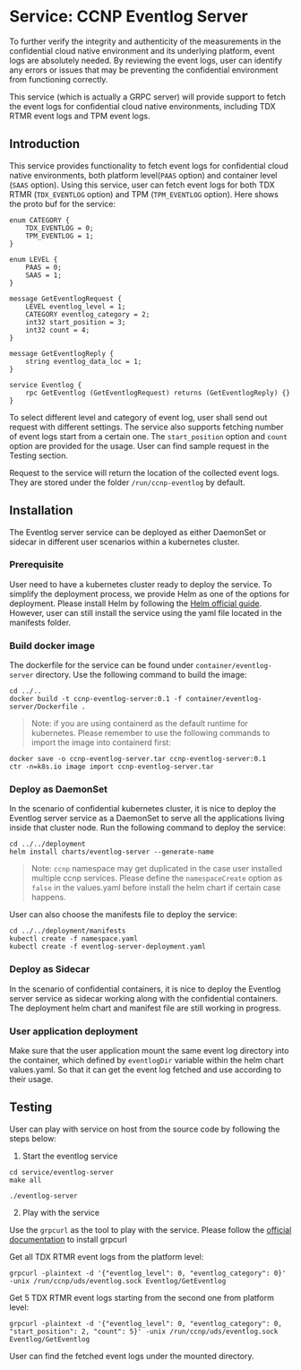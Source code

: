 # Service: CCNP Eventlog Server

To further verify the integrity and authenticity of the measurements in the confidential cloud native environment and its underlying platform, event logs are absolutely needed.
By reviewing the event logs, user can identify any errors or issues that may be preventing the confidential environment from functioning correctly.

This service (which is actually a GRPC server) will provide support to fetch the event logs for confidential cloud native environments, including TDX RTMR event logs and TPM event logs.



## Introduction

This service provides functionality to fetch event logs for confidential cloud native environments, both platform level(`PAAS` option) and container level (`SAAS` option). Using this service, user can fetch event logs for both TDX RTMR (`TDX_EVENTLOG` option) and TPM (`TPM_EVENTLOG` option).
Here shows the proto buf for the service:

```
enum CATEGORY {
    TDX_EVENTLOG = 0;
    TPM_EVENTLOG = 1;
}

enum LEVEL {
    PAAS = 0;
    SAAS = 1;
}

message GetEventlogRequest {
    LEVEL eventlog_level = 1;
    CATEGORY eventlog_category = 2;
    int32 start_position = 3;
    int32 count = 4;
}

message GetEventlogReply {
    string eventlog_data_loc = 1;
}

service Eventlog {
    rpc GetEventlog (GetEventlogRequest) returns (GetEventlogReply) {}
}
```

To select different level and category of event log, user shall send out request with different settings.
The service also supports fetching number of event logs start from a certain one. The `start_position` option and `count` option are provided for the usage.
User can find sample request in the Testing section.

Request to the service will return the location of the collected event logs. They are stored under the folder `/run/ccnp-eventlog` by default.



## Installation

The Eventlog server service can be deployed as either DaemonSet or sidecar in different user scenarios within a kubernetes cluster.


### Prerequisite

User need to have a kubernetes cluster ready to deploy the service. To simplify the deployment process, we provide Helm as one of the options for deployment. Please install Helm by following the [Helm official guide](https://helm.sh/docs/intro/install/). However, user can still install the service using the yaml file located in the manifests folder.

### Build docker image

The dockerfile for the service can be found under `container/eventlog-server` directory. Use the following command to build the image:

```
cd ../..
docker build -t ccnp-eventlog-server:0.1 -f container/eventlog-server/Dockerfile .
```
> Note: if you are using containerd as the default runtime for kubernetes. Please remember to use the following commands to import the image into containerd first:
```
docker save -o ccnp-eventlog-server.tar ccnp-eventlog-server:0.1
ctr -n=k8s.io image import ccnp-eventlog-server.tar
```

### Deploy as DaemonSet

In the scenario of confidential kubernetes cluster, it is nice to deploy the Eventlog server service as a DaemonSet to serve all the applications living inside that cluster node.
Run the following command to deploy the service:

```
cd ../../deployment
helm install charts/eventlog-server --generate-name
```
> Note: `ccnp` namespace may get duplicated in the case user installed multiple ccnp services. Please define the `namespaceCreate` option as `false` in the values.yaml before install the helm chart if certain case happens.

User can also choose the manifests file to deploy the service:
```
cd ../../deployment/manifests
kubectl create -f namespace.yaml
kubectl create -f eventlog-server-deployment.yaml
```

### Deploy as Sidecar

In the scenario of confidential containers, it is nice to deploy the Eventlog server service as sidecar working along with the confidential containers.
The deployment helm chart and manifest file are still working in progress.

### User application deployment

Make sure that the user application mount the same event log directory into the container, which defined by `eventlogDir` variable within the helm chart values.yaml.
So that it can get the event log fetched and use according to their usage.



## Testing

User can play with service on host from the source code by following the steps below:

1. Start the eventlog service

```
cd service/eventlog-server
make all

./eventlog-server
```

2. Play with the service

Use the `grpcurl` as the tool to play with the service. Please follow the [official documentation](https://github.com/fullstorydev/grpcurl) to install grpcurl

Get all TDX RTMR event logs from the platform level:
```
grpcurl -plaintext -d '{"eventlog_level": 0, "eventlog_category": 0}' -unix /run/ccnp/uds/eventlog.sock Eventlog/GetEventlog
```

Get 5 TDX RTMR event logs starting from the second one from platform level:
```
grpcurl -plaintext -d '{"eventlog_level": 0, "eventlog_category": 0, "start_position": 2, "count": 5}' -unix /run/ccnp/uds/eventlog.sock Eventlog/GetEventlog
```

User can find the fetched event logs under the mounted directory.

